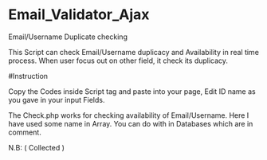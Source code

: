 # Email_Validator_Ajax
Email/Username Duplicate checking  

This Script can check Email/Username duplicacy and Availability in real time process.
When user focus out on other field, it check its duplicacy.

#Instruction

Copy the Codes inside Script tag and paste into your page, Edit ID name as you gave in your input Fields.

The Check.php works for checking availability of Email/Username. Here I have used some name in Array. 
You can do with in Databases which are in comment.



N.B: ( Collected )
